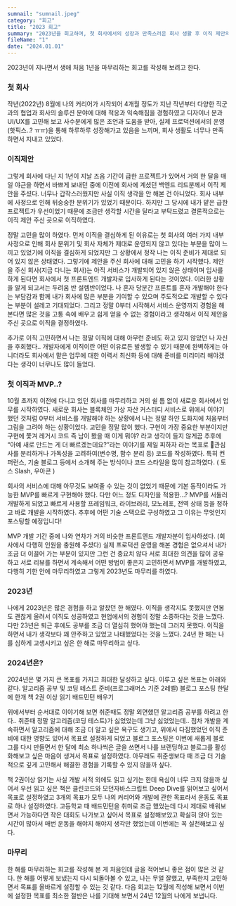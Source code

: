 ```yaml
---
sumnail: "sumnail.jpeg"
category: "회고"
title: "2023 회고"
summary: "2023년을 회고하며, 첫 회사에서의 성장과 만족스러운 회사 생활 후 이직 제안의 고민과 결심, 부족한 점과 2024년의 목표의 다짐을 공유합니다."
fileName: "1"
date: "2024.01.01"
---
```


2023년이 지나면서 생애 처음 1년을 마무리하는 회고를 작성해 보려고 한다.

### 첫 회사

작년(2022년) 8월에 나의 커리어가 시작되어 4개월 정도가 지난 작년부터 다양한 직군과의 협업과 회사의 솔루션 분야에 대해 적응과 익숙해짐을 경험하였고 디자이너 분과 UI/UX를 고민해 보고 사수분에게 많은 조언과 도움을 받아, 실제 프로덕션에서의 운영(핫픽스..? ㅠㅠ)을 통해 하루하루 성장해가고 있음을 느끼며, 회사 생활도 너무나 만족하면서 지내고 있었다.

### 이직제안

그렇게 회사에 다닌 지 1년이 지날 즈음 기간이 급한 프로젝트가 있어서 거의 한 달을 매일 야근을 하면서 바쁘게 보내던 중에 이전에 회사에 계셨던 백엔드 리드분께서 이직 제안을 주셨다. 너무나 갑작스러웠지만 사실 이직 생각을 안 해본 건 아니었다. 회사 내부에 사정으로 인해 뒤숭숭한 분위기가 있었기 때문이다. 하지만 그 당시에 내가 맡은 급한 프로젝트가 우선이었기 때문에 조금만 생각할 시간을 달라고 부탁드렸고 결론적으로는 이직 제안 주신 곳으로 이직하였다.

정말 고민을 많이 하였다. 먼저 이직을 결심하게 된 이유로는 첫 회사의 여러 가지 내부 사정으로 인해 회사 분위기 및 회사 자체가 제대로 운영되지 않고 있다는 부분을 많이 느끼고 있었기에 이직을 결심하게 되었지만 그 상황에서 정작 나는 이직 준비가 제대로 되어 있지 않은 상태였다. 그렇기에 제안을 주신 회사에 대해 고민을 하기 시작했다.
제안을 주신 회사(지금 다니는 회사)는 아직 서비스가 개발되어 있지 않은 상태이며 입사를 하게 된다면 회사에서 첫 프론트엔드 개발자로 입사하게 된다는 것이었다. 이러한 상황을 알게 되고서는 두려움 반 설렘반이었다. 나 혼자 당분간 프론트를 혼자 개발해야 한다는 부담감과 함께 내가 회사에 많은 부분을 기여할 수 있으며 주도적으로 개발할 수 있다는 부분이 설레고 기대되었다. 그리고 정말 0부터 시작해서 서비스 운영까지 경험을 해본다면 많은 것을 고통 속에 배우고 쉽게 얻을 수 없는 경험이라고 생각해서 이직 제안을 주신 곳으로 이직을 결정하였다.

추가로 이직 고민하면서 나는 정말 이직에 대해 아무런 준비도 하고 있지 않았던 나 자신을 후회했다.. 개발자에게 이직이란 어떤 이유로든 발생할 수 있기 때문에 완벽하게는 아니더라도 회사에서 맡은 업무에 대한 이력서 최신화 등에 대해 준비를 미리미리 해야겠다는 생각이 너무나도 많이 들었다.

### 첫 이직과 MVP..?

10월 초까지 이전에 다니고 있던 회사를 마무리하고 거의 쉴 틈 없이 새로운 회사에서 업무를 시작하였다. 새로운 회사는 블록체인 가상 자산 커스터디 서비스로 위에서 이야기했던 것처럼 0부터 서비스를 개발해야 하는 상황에서 나는 정말 하얀 도화지에 처음부터 그림을 그려야 하는 상황이었다. 고민을 정말 많이 했다. 구현이 가장 중요한 부분이지만 구현에 쫓겨 레거시 코드 즉 남이 봤을 때 이게 뭐야? 라고 생각이 들지 않게끔 추후에 “아예 새로 만드는 게 더 빠르겠는데요?”라는 이야기를 제일 피하자 라는 목표로 관심사를 분리하거나 가독성을 고려하여(변수명, 함수 분리 등) 코드를 작성하였다. 특히 컨퍼런스, 기술 블로그 등에서 소개해 주는 방식이나 코드 스타일을 많이 참고하였다. ( 토스 Slash, 우아콘 )

회사의 서비스에 대해 아무것도 보여줄 수 있는 것이 없었기 때문에 기본 동작이라도 가능한 MVP를 빠르게 구현해야 했다. 다만 어느 정도 디자인을 적용한...? MVP를 서둘러 개발하게 되었고 빠르게 사용할 프레임워크, 라이브러리, 모노레포, 전역 상태 등을 정하고 바로 개발을 시작하였다.
추후에 어떤 기술 스택으로 구성하였고 그 이유는 무엇인지 포스팅할 예정입니다!

MVP 개발 기간 중에 나와 연차가 거의 비슷한 프론트엔드 개발자분이 입사하셨다. (회사에서 다행히 인원을 충원해 주셨다) 실제 프로덕션 운영을 해본 경험은 없으셔서 내가 조금 더 이끌어 가는 부분이 있지만 그런 건 중요치 않다 서로 최대한 의견을 많이 공유하고 서로 리뷰를 하면서 계속해서 어떤 방법이 좋은지 고민하면서 MVP를 개발하였고, 다행히 기한 안에 마무리하였고 그렇게 2023년도 마무리를 하였다.

### 2023년

나에게 2023년은 많은 경험을 하고 알찼던 한 해였다. 이직을 생각지도 못했지만 연봉도 괜찮게 올려서 이직도 성공하였고 현업에서의 경험이 정말 소중하다는 것을 느꼈다. 다만 23년은 퇴근 후에도 공부를 조금 더 열심히 했어야 했는데 그러지 못했다. 이직을 하면서 내가 생각보다 꽤 안주하고 있었고 나태했었다는 것을 느꼈다. 24년 한 해는 나를 심하게 고생시키고 싶은 한 해로 마무리하고 싶다.

### 2024년은?

2024년은 몇 가지 큰 목표를 가지고 최대한 달성하고 싶다. 이루고 싶은 목표는 아래와 같다.
알고리즘 공부 및 코딩 테스트 준비(프로그래머스 기준 2레벨)
블로그 포스팅 한달에 한개
책 2권 이상 읽기
배드민턴 배우기

위에서부터 순서대로 이야기해 보면 취준때도 정말 외면했던 알고리즘 공부를 하려고 한다.. 취준때 정말 알고리즘(코딩 테스트)가 싫었었는데 그냥 싫었었는데.. 점차 개발을 계속하면서 알고리즘에 대해 조금 더 알고 싶은 욕구도 생기고, 위에서 다짐했었던 이직 준비에 대한 영향도 있어서 목표로 설정하게 되었고 블로그 포스팅은 이번에 새롭게 블로그를 다시 만들면서 한 달에 최소 하나씩은 글을 쓰면서 나를 브랜딩하고 블로그를 활성화해보고 싶은 마음이 생겨서 목표로 설정하였다. 아무래도 취준생보다 때 조금 더 기술적으로 깊게 고민해서 해결한 경험을 기록할 수 있지 않을까 싶다.

책 2권이상 읽기는 사실 개발 서적 외에도 읽고 싶기는 한데 욕심이 너무 크지 않을까 싶어서 우선 읽고 싶은 책은 클린코드와 모던자바스크립트 Deep Dive를 읽어보고 싶어서 목표로 설정하였고 3개의 목표가 모두 나의 커리어와 개발에 관한 목표라서 운동도 목표로 하나 설정하였다. 고등학교 때 배드민턴을 취미로 조금 했었는데 다시 제대로 배워보면서 가능하다면 작은 대회도 나가보고 싶어서 목표로 설정해보았고 확실히 앉아 있는 시간이 많아서 매번 운동을 해야지 해야지 생각만 했었는데 이번에는 꼭 실천해보고 싶다.

### 마무리

한 해를 마무리하는 회고를 작성해 본 게 처음인데 글을 적어보니 좋은 점이 많은 것 같다. 한 해를 어떻게 보냈는지 다시 되돌아볼 수 있고, 나는 무얼 잘했고, 부족한지 고민하면서 목표를 올바르게 설정할 수 있는 것 같다. 다음 회고는 12월에 작성해 보면서 이번에 설정한 목표를 최소한 절반은 나를 기대해 보면서 24년 12월의 나에게 보냅니다.
